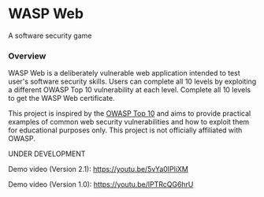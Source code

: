 # WASP Web 

A software security game

### Overview
WASP Web is a deliberately vulnerable web application intended to test user's software security skills. Users can complete all 10 levels by exploiting a different OWASP Top 10 
vulnerability at each level. Complete all 10 levels to get the WASP Web certificate.

This project is inspired by the [OWASP Top 10](https://owasp.org/www-project-top-ten/) and aims to provide practical examples of common web security vulnerabilities and how to exploit them for educational purposes only. This project is not officially affiliated with OWASP.

UNDER DEVELOPMENT

Demo video (Version 2.1): https://youtu.be/5vYa0IPliXM

Demo video (Version 1.0): https://youtu.be/lPTRcQG6hrU
